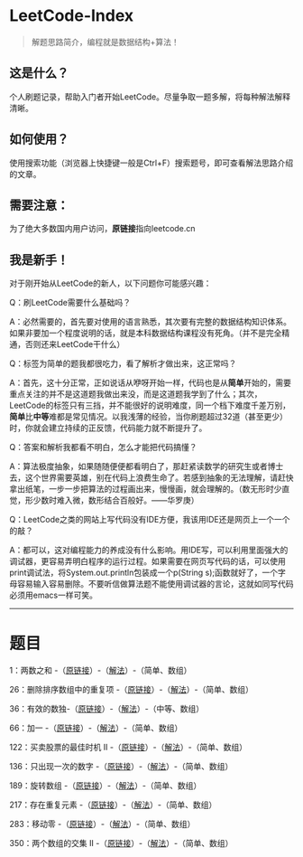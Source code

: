 # LeetCode-Index

> 解题思路简介，编程就是数据结构+算法！

## 这是什么？

个人刷题记录，帮助入门者开始LeetCode。尽量争取一题多解，将每种解法解释清晰。

## 如何使用？

使用搜索功能（浏览器上快捷键一般是Ctrl+F）搜索题号，即可查看解法思路介绍的文章。

## 需要注意：

为了绝大多数国内用户访问，**原链接**指向leetcode.cn

## 我是新手！

对于刚开始从LeetCode的新人，以下问题你可能感兴趣：

Q：刷LeetCode需要什么基础吗？

A：必然需要的，首先要对使用的语言熟悉，其次要有完整的数据结构知识体系。如果非要加一个程度说明的话，就是本科数据结构课程没有死角。（并不是完全精通，否则还来LeetCode干什么）

Q：标签为简单的题我都很吃力，看了解析才做出来，这正常吗？

A：首先，这十分正常，正如说话从咿呀开始一样，代码也是从**简单**开始的，需要重点关注的并不是这道题我做出来没，而是这道题我学到了什么；其次，LeetCode的标签只有三挡，并不能很好的说明难度，同一个档下难度千差万别，**简单**比**中等**难都是常见情况。以我浅薄的经验，当你刷题超过32道（甚至更少）时，你就会建立持续的正反馈，代码能力就不断提升了。

Q：答案和解析我都看不明白，怎么才能把代码搞懂？

A：算法极度抽象，如果随随便便都看明白了，那赶紧读数学的研究生或者博士去，这个世界需要英雄，别在代码上浪费生命了。若感到抽象的无法理解，请赶快拿出纸笔，一步一步把算法的过程画出来，慢慢画，就会理解的。（数无形时少直觉，形少数时难入微，数形结合百般好。——华罗庚）

Q：LeetCode之类的网站上写代码没有IDE方便，我该用IDE还是网页上一个一个的敲？

A：都可以，这对编程能力的养成没有什么影响。用IDE写，可以利用里面强大的调试器，更容易弄明白程序的运行过程。如果需要在网页写代码的话，可以使用print调试法，将System.out.println包装成一个p(String s);函数就好了，一个字母容易输入容易删除。不要听信做算法题不能使用调试器的言论，这就如同写代码必须用emacs一样可笑。

---

# 题目

1：两数之和 -（[原链接](https://leetcode-cn.com/problems/two-sum/)）-（[解法](./problems/1/1.md)）-（简单、数组）

26：删除排序数组中的重复项 -（[原链接](https://leetcode-cn.com/problems/remove-duplicates-from-sorted-array/)）-（[解法](./problems/26/26.md)）-（简单、数组）

36：有效的数独-（[原链接](https://leetcode-cn.com/problems/valid-sudoku/)）-（[解法](./problems/36/36.md)）-（中等、数组）

66：加一 -（[原链接](https://leetcode-cn.com/problems/plus-one/)）-（[解法](./problems/66/66.md)）-（简单、数组）

122：买卖股票的最佳时机 II -（[原链接](https://leetcode-cn.com/problems/best-time-to-buy-and-sell-stock-ii/)）-（[解法](./problems/122/122.md)）-（简单、数组）

136：只出现一次的数字 -（[原链接](<https://leetcode-cn.com/problems/single-number/comments/>)）-（[解法](./problems/136/136.md)）-（简单、数组）

189：旋转数组 -（[原链接](https://leetcode-cn.com/problems/rotate-array/)）-（[解法](./problems/189/189.md)）-（简单、数组）

217：存在重复元素 -（[原链接](https://leetcode-cn.com/problems/contains-duplicate/submissions/)）-（[解法](./problems/217/217.md)）-（简单、数组）

283：移动零 -（[原链接](https://leetcode-cn.com/problems/move-zeroes/)）-（[解法](./problems/283/283.md)）-（简单、数组）

350：两个数组的交集 II -（[原链接](https://leetcode-cn.com/problems/intersection-of-two-arrays-ii/)）-（[解法](./problems/350/350.md)）-（简单、数组）

